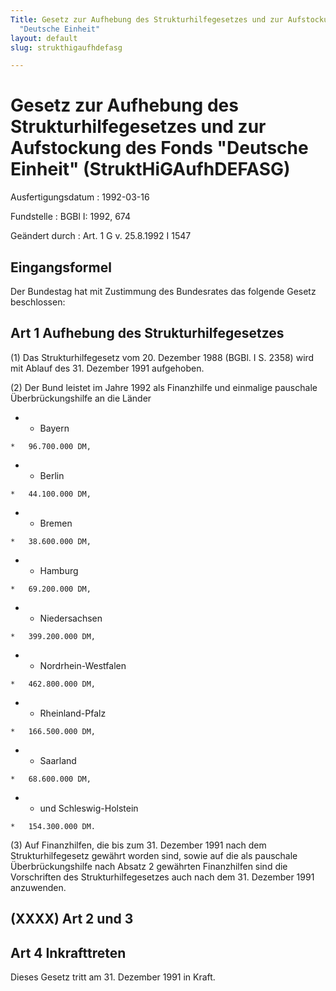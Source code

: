 ```yaml
---
Title: Gesetz zur Aufhebung des Strukturhilfegesetzes und zur Aufstockung des Fonds
  "Deutsche Einheit"
layout: default
slug: strukthigaufhdefasg

---
```


# Gesetz zur Aufhebung des Strukturhilfegesetzes und zur Aufstockung des Fonds "Deutsche Einheit" (StruktHiGAufhDEFASG)

Ausfertigungsdatum
:   1992-03-16

Fundstelle
:   BGBl I: 1992, 674

Geändert durch
:   Art. 1 G v. 25.8.1992 I 1547


## Eingangsformel

Der Bundestag hat mit Zustimmung des Bundesrates das folgende Gesetz
beschlossen:


## Art 1 Aufhebung des Strukturhilfegesetzes

(1)
Das Strukturhilfegesetz vom 20. Dezember 1988 (BGBl. I S. 2358) wird
mit Ablauf des 31. Dezember 1991 aufgehoben.

(2) Der Bund leistet im Jahre 1992 als Finanzhilfe und einmalige
pauschale Überbrückungshilfe an die Länder

*    *   Bayern

    *   96.700.000 DM,


*    *   Berlin

    *   44.100.000 DM,


*    *   Bremen

    *   38.600.000 DM,


*    *   Hamburg

    *   69.200.000 DM,


*    *   Niedersachsen

    *   399.200.000 DM,


*    *   Nordrhein-Westfalen

    *   462.800.000 DM,


*    *   Rheinland-Pfalz

    *   166.500.000 DM,


*    *   Saarland

    *   68.600.000 DM,


*    *   und Schleswig-Holstein

    *   154.300.000 DM.




(3) Auf Finanzhilfen, die bis zum 31. Dezember 1991 nach dem
Strukturhilfegesetz gewährt worden sind, sowie auf die als pauschale
Überbrückungshilfe nach Absatz 2 gewährten Finanzhilfen sind die
Vorschriften des Strukturhilfegesetzes auch nach dem 31. Dezember 1991
anzuwenden.


## (XXXX) Art 2 und 3



## Art 4 Inkrafttreten

Dieses Gesetz tritt am 31. Dezember 1991 in Kraft.

